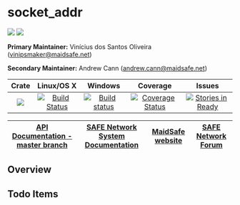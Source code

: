 # socket_addr

[![](https://img.shields.io/badge/Project%20SAFE-Approved-green.svg)](http://maidsafe.net/applications) [![](https://img.shields.io/badge/License-GPL3-green.svg)](https://github.com/maidsafe/socket_addr/blob/master/COPYING)

**Primary Maintainer:**     Vinícius dos Santos Oliveira (vinipsmaker@maidsafe.net)

**Secondary Maintainer:**   Andrew Cann (andrew.cann@maidsafe.net)

|Crate|Linux/OS X|Windows|Coverage|Issues|
|:---:|:--------:|:-----:|:------:|:----:|
|[![](http://meritbadge.herokuapp.com/socket_addr)](https://crates.io/crates/socket_addr)|[![Build Status](https://travis-ci.org/maidsafe/socket_addr.svg?branch=master)](https://travis-ci.org/maidsafe/socket_addr)|[![Build status](https://ci.appveyor.com/api/projects/status/lynxcu4vmj6up72j/branch/master?svg=true)](https://ci.appveyor.com/project/MaidSafe-QA/socket_addr/branch/master)|[![Coverage Status](https://coveralls.io/repos/maidsafe/socket_addr/badge.svg?branch=master&service=github)](https://coveralls.io/github/maidsafe/socket_addr?branch=master)|[![Stories in Ready](https://badge.waffle.io/maidsafe/socket_addr.png?label=ready&title=Ready)](https://waffle.io/maidsafe/socket_addr)|

| [API Documentation - master branch](http://maidsafe.net/socket_addr/master) | [SAFE Network System Documentation](http://systemdocs.maidsafe.net) | [MaidSafe website](http://maidsafe.net) | [SAFE Network Forum](https://forum.safenetwork.io) |
|:------:|:-------:|:-------:|:-------:|

## Overview



## Todo Items
